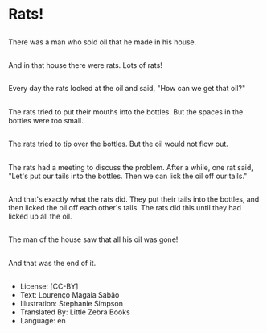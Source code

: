 # Rats!

##
There was a man who sold oil
that he made in his house.

##
And in that house there
were rats. Lots of rats!

##
Every day the rats looked
at the oil and said, "How
can we get that oil?"

##
The rats tried to put their
mouths into the bottles. But the
spaces in the bottles were too
small.

##
The rats tried to tip over the bottles. But the oil would not flow out.

##
The rats had a meeting to
discuss the problem. After a
while, one rat said, "Let's put
our tails into the bottles. Then
we can lick the oil off our tails."

##
And that's exactly what the rats did. They put their tails into the bottles,
and then licked the oil off each other's tails. The rats did this until they
had licked up all the oil.

##
The man of the house saw
that all his oil was gone!

##
And that was the end of it.

##
* License: [CC-BY]
* Text: Lourenço Magaia Sabão
* Illustration: Stephanie Simpson
* Translated By: Little Zebra Books
* Language: en
